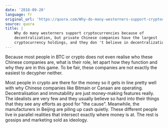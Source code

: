 ```yaml
---
date: '2018-09-20'
language: fr
original_url: 'https://quora.com/Why-do-many-westerners-support-cryptocurrencies-because-of-decentralization-but-private-Chinese-companies-have-the-largest-cryptocurrency-holdings-and-they-dont-believe-in-decentralization/answer/Clément-Renaud'
source: quora
title: |
    Why do many westerners support cryptocurrencies because of
    decentralization, but private Chinese companies have the largest
    cryptocurrency holdings, and they don 't believe in decentralization?
---
```


Because most people in BTC or crypto does not even realise who these
Chinese companies are, what is their role, let apart how they function
and why they are in this game. To be fair, these companies are not
exactly the easiest to decypher neither.

Most people in crypto are there for the money so it gets in line pretty
well with why Chinese companies like Bitmain or Canaan are operating.
Decentralisation and immutability are just money-making features really.
The idealists are very few and they usually believe so hard into their
things that they see any efforts as good for "the cause". Meanwhile, the
manufacturers in Beijing are piling up cash quietly. These different
people live in parallel realities that intersect exactly where money is
at. The rest is gossips and marketing sold as ideology.
